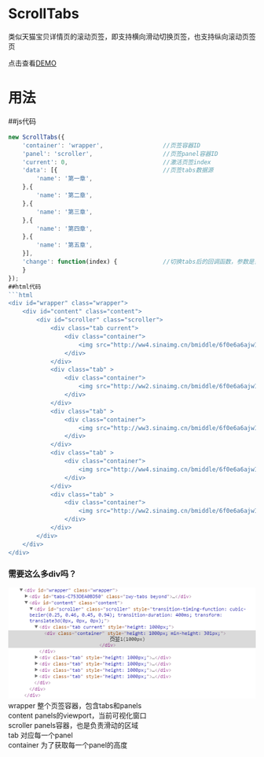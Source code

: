 # ScrollTabs
类似天猫宝贝详情页的滚动页签，即支持横向滑动切换页签，也支持纵向滚动页签页

点击查看[DEMO](https://jiiun.github.io/ScrollTabs/demo.html)

# 用法
##js代码
```js
new ScrollTabs({
    'container': 'wrapper',                 //页签容器ID
    'panel': 'scroller',                    //页签panel容器ID
    'current': 0,                           //激活页签index
    'data': [{                              //页签tabs数据源
        'name': '第一章',
    },{
        'name': '第二章',
    },{
        'name': '第三章',
    },{
        'name': '第四章',
    },{
        'name': '第五章',
    }],
    'change': function(index) {             //切换tabs后的回调函数，参数是当前激活的index
    }
});
##html代码
```html
<div id="wrapper" class="wrapper">
    <div id="content" class="content">
        <div id="scroller" class="scroller">
            <div class="tab current">
                <div class="container">
                    <img src="http://ww4.sinaimg.cn/bmiddle/6f0e6a6ajw1f7iybshzz0j209i7ps4l4.jpg"/>
                </div>
            </div>
            <div class="tab" >
                <div class="container">
                    <img src="http://ww2.sinaimg.cn/bmiddle/6f0e6a6ajw1f7iybwia63j20cj7ps1kx.jpg"/>
                </div>
            </div>
            <div class="tab" >
                <div class="container">
                    <img src="http://ww3.sinaimg.cn/bmiddle/6f0e6a6ajw1f7iyc3rvyhj20gj7ps4qp.jpg"/>
                </div>
            </div>
            <div class="tab" >
                <div class="container">
                    <img src="http://ww4.sinaimg.cn/bmiddle/6f0e6a6ajw1f7iyc67w0hj20817pswys.jpg"/>
                </div>
            </div>
            <div class="tab" >
                <div class="container">
                    <img src="http://ww2.sinaimg.cn/bmiddle/6f0e6a6ajw1f7iybt8f5bj20b40m8mzr.jpg"/>
                </div>
            </div>
        </div>
    </div>
</div>
```

### 需要这么多div吗？
![html结构图](https://raw.githubusercontent.com/Jiiun/ScrollTabs/99f0619b186f4a8d23c0afeeb28d4d86db16d164/docs/html.png)  
wrapper 整个页签容器，包含tabs和panels  
content panels的viewport，当前可视化窗口  
scroller panels容器，也是负责滑动的区域  
tab 对应每一个panel  
container 为了获取每一个panel的高度  